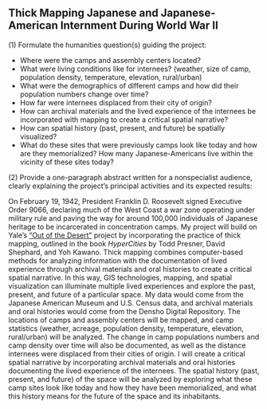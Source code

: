 ## Thick Mapping Japanese and Japanese-American Internment During World War II

(1) Formulate the humanities question(s) guiding the project:

- Where were the camps and assembly centers located? 
- What were living conditions like for internees? (weather, size of camp, population density, temperature, elevation, rural/urban) 
- What were the demographics of different camps and how did their population numbers change over time? 
- How far were internees displaced from their city of origin? 
- How can archival materials and the lived experience of the internees be incorporated with mapping to create a critical spatial narrative? 
- How can spatial history (past, present, and future) be spatially visualized? 
- What do these sites that were previously camps look like today and how are they memorialized? How many Japanese-Americans live within the vicinity of these sites today? 

(2) Provide a one-paragraph abstract written for a nonspecialist audience, clearly explaining the project’s principal activities and its expected results:

On February 19, 1942, President Franklin D. Roosevelt signed Executive Order 9066, declaring much of the West Coast a war zone operating under military rule and paving the way for around 100,000 individuals of Japanese heritage to be incarcerated in concentration camps. My project will build on Yale’s [“Out of the Desert”](http://outofthedesert.yale.edu/) project by incorporating the practice of thick mapping, outlined in the book *HyperCities* by Todd Presner, David Shephard, and Yoh Kawano. Thick mapping combines computer-based methods for analyzing information with the documentation of lived experience through archival materials and oral histories to create a critical spatial narrative. In this way, GIS technologies, mapping, and spatial visualization can illuminate multiple lived experiences and explore the past, present, and future of a particular space. My data would come from the Japanese American Museum and U.S. Census data, and archival materials and oral histories would come from the Densho Digital Repository. The locations of camps and assembly centers will be mapped, and camp statistics (weather, acreage, population density, temperature, elevation, rural/urban) will be analyzed. The change in camp populations numbers and camp density over time will also be documented, as well as the distance internees were displaced from their cities of origin. I will create a critical spatial narrative by incorporating archival materials and oral histories documenting the lived experience of the internees. The spatial history (past, present, and future) of the space will be analyzed by exploring what these camp sites look like today and how they have been memorialized, and what this history means for the future of the space and its inhabitants. 
